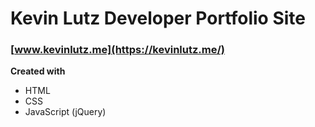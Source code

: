 # Kevin Lutz Developer Portfolio Site
### [www.kevinlutz.me](https://kevinlutz.me/)

**Created with**
- HTML
- CSS
- JavaScript (jQuery)
